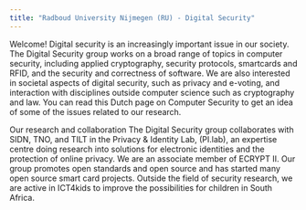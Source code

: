 ```yaml
---
title: "Radboud University Nijmegen (RU) - Digital Security"
---
```


Welcome!
Digital security is an increasingly important issue in our society. The Digital Security group works on a broad range of topics in computer security, including applied cryptography, security protocols, smartcards and RFID, and the security and correctness of software. We are also interested in societal aspects of digital security, such as privacy and e-voting, and interaction with disciplines outside computer science such as cryptography and law. You can read this Dutch page on Computer Security to get an idea of some of the issues related to our research.

Our research and collaboration
The Digital Security group collaborates with SIDN, TNO, and TILT in the Privacy & Identity Lab, (PI.lab), an expertise centre doing research into solutions for electronic identities and the protection of online privacy. We are an associate member of ECRYPT II. Our group promotes open standards and open source and has started many open source smart card projects. Outside the field of security research, we are active in ICT4kids to improve the possibilities for children in South Africa.

